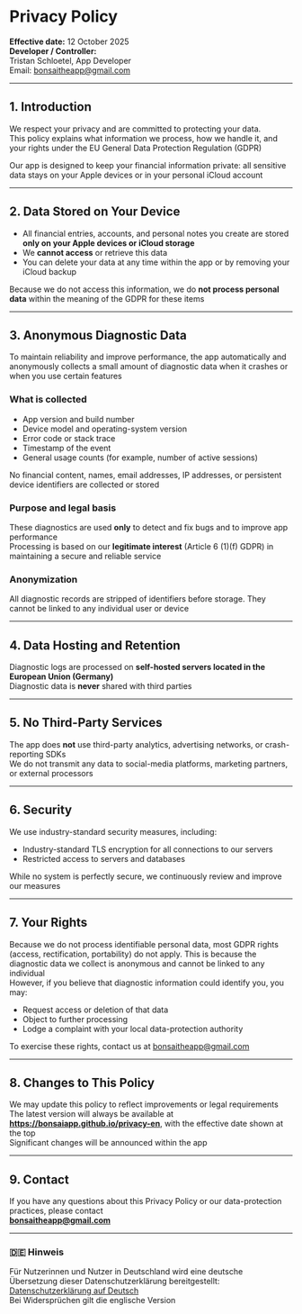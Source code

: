 # Privacy Policy

**Effective date:** 12 October 2025  
**Developer / Controller:**  
Tristan Schloetel, App Developer  
Email: [bonsaitheapp@gmail.com](mailto:bonsaitheapp@gmail.com)

---

## 1. Introduction

We respect your privacy and are committed to protecting your data.  
This policy explains what information we process, how we handle it, and your rights under the EU General Data Protection Regulation (GDPR)

Our app is designed to keep your financial information private: all sensitive data stays on your Apple devices or in your personal iCloud account

---

## 2. Data Stored on Your Device

- All financial entries, accounts, and personal notes you create are stored **only on your Apple devices or iCloud storage**
- We **cannot access** or retrieve this data
- You can delete your data at any time within the app or by removing your iCloud backup

Because we do not access this information, we do **not process personal data** within the meaning of the GDPR for these items

---

## 3. Anonymous Diagnostic Data

To maintain reliability and improve performance, the app automatically and anonymously collects a small amount of diagnostic data when it crashes or when you use certain features

### What is collected

- App version and build number
- Device model and operating-system version
- Error code or stack trace
- Timestamp of the event
- General usage counts (for example, number of active sessions)

No financial content, names, email addresses, IP addresses, or persistent device identifiers are collected or stored

### Purpose and legal basis

These diagnostics are used **only** to detect and fix bugs and to improve app performance  
Processing is based on our **legitimate interest** (Article 6 (1)(f) GDPR) in maintaining a secure and reliable service

### Anonymization

All diagnostic records are stripped of identifiers before storage. They cannot be linked to any individual user or device

---

## 4. Data Hosting and Retention

Diagnostic logs are processed on **self-hosted servers located in the European Union (Germany)**  
Diagnostic data is **never** shared with third parties

---

## 5. No Third-Party Services

The app does **not** use third-party analytics, advertising networks, or crash-reporting SDKs  
We do not transmit any data to social-media platforms, marketing partners, or external processors

---

## 6. Security

We use industry-standard security measures, including:

- Industry-standard TLS encryption for all connections to our servers
- Restricted access to servers and databases

While no system is perfectly secure, we continuously review and improve our measures

---

## 7. Your Rights

Because we do not process identifiable personal data, most GDPR rights (access, rectification, portability) do not apply. This is because the diagnostic data we collect is anonymous and cannot be linked to any individual  
However, if you believe that diagnostic information could identify you, you may:

- Request access or deletion of that data
- Object to further processing
- Lodge a complaint with your local data-protection authority

To exercise these rights, contact us at [bonsaitheapp@gmail.com](mailto:bonsaitheapp@gmail.com)

---

## 8. Changes to This Policy

We may update this policy to reflect improvements or legal requirements  
The latest version will always be available at **https://bonsaiapp.github.io/privacy-en**, with the effective date shown at the top  
Significant changes will be announced within the app

---

## 9. Contact

If you have any questions about this Privacy Policy or our data-protection practices, please contact  
**[bonsaitheapp@gmail.com](mailto:bonsaitheapp@gmail.com)**

---

### 🇩🇪 Hinweis

Für Nutzerinnen und Nutzer in Deutschland wird eine deutsche Übersetzung dieser Datenschutzerklärung bereitgestellt: [Datenschutzerklärung auf Deutsch](privacy-de.md)  
Bei Widersprüchen gilt die englische Version
